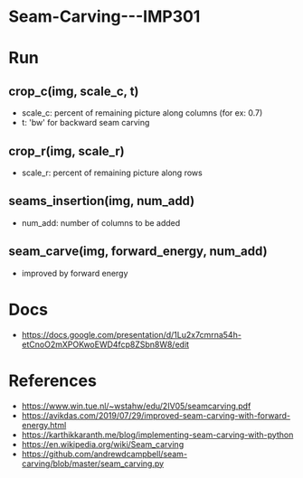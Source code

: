 # Seam-Carving---IMP301
# Run
## crop_c(img, scale_c, t)
* scale_c: percent of remaining picture along columns (for ex: 0.7)
* t: 'bw' for backward seam carving
## crop_r(img, scale_r)
* scale_r: percent of remaining picture along rows

## seams_insertion(img, num_add)
* num_add: number of columns to be added

## seam_carve(img, forward_energy, num_add)
* improved by forward energy

# Docs
* https://docs.google.com/presentation/d/1Lu2x7cmrna54h-etCnoO2mXPOKwoEWD4fcp8ZSbn8W8/edit

# References
* https://www.win.tue.nl/~wstahw/edu/2IV05/seamcarving.pdf
* https://avikdas.com/2019/07/29/improved-seam-carving-with-forward-energy.html
* https://karthikkaranth.me/blog/implementing-seam-carving-with-python
* https://en.wikipedia.org/wiki/Seam_carving
* https://github.com/andrewdcampbell/seam-carving/blob/master/seam_carving.py
